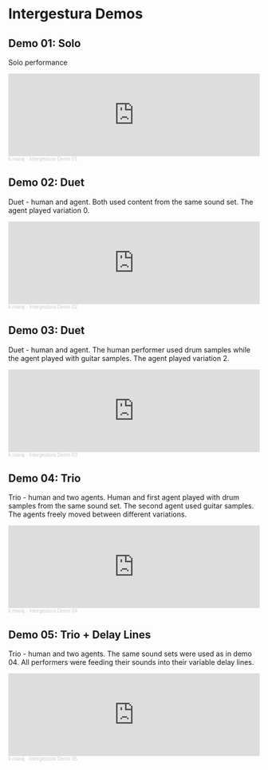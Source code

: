 # Intergestura Demos

## Demo 01: Solo
Solo performance

<iframe width="100%" height="166" scrolling="no" frameborder="no" allow="autoplay" src="https://w.soundcloud.com/player/?url=https%3A//api.soundcloud.com/tracks/1266155848%3Fsecret_token%3Ds-c1Jr6tmRmiu&color=%23d9c8c3&auto_play=false&hide_related=false&show_comments=true&show_user=true&show_reposts=false&show_teaser=true"></iframe><div style="font-size: 10px; color: #cccccc;line-break: anywhere;word-break: normal;overflow: hidden;white-space: nowrap;text-overflow: ellipsis; font-family: Interstate,Lucida Grande,Lucida Sans Unicode,Lucida Sans,Garuda,Verdana,Tahoma,sans-serif;font-weight: 100;"><a href="https://soundcloud.com/kmaraj" title="k.maraj" target="_blank" style="color: #cccccc; text-decoration: none;">k.maraj</a> · <a href="https://soundcloud.com/kmaraj/intergestura-demo-01/s-c1Jr6tmRmiu" title="Intergestura Demo 01" target="_blank" style="color: #cccccc; text-decoration: none;">Intergestura Demo 01</a></div>

## Demo 02: Duet

Duet - human and agent. Both used content from the same sound set. The agent played variation 0.

<iframe width="100%" height="166" scrolling="no" frameborder="no" allow="autoplay" src="https://w.soundcloud.com/player/?url=https%3A//api.soundcloud.com/tracks/1266155839%3Fsecret_token%3Ds-TnIfHQBRkE0&color=%23d9c8c3&auto_play=false&hide_related=false&show_comments=true&show_user=true&show_reposts=false&show_teaser=true"></iframe><div style="font-size: 10px; color: #cccccc;line-break: anywhere;word-break: normal;overflow: hidden;white-space: nowrap;text-overflow: ellipsis; font-family: Interstate,Lucida Grande,Lucida Sans Unicode,Lucida Sans,Garuda,Verdana,Tahoma,sans-serif;font-weight: 100;"><a href="https://soundcloud.com/kmaraj" title="k.maraj" target="_blank" style="color: #cccccc; text-decoration: none;">k.maraj</a> · <a href="https://soundcloud.com/kmaraj/intergestura-demo-02/s-TnIfHQBRkE0" title="Intergestura Demo 02" target="_blank" style="color: #cccccc; text-decoration: none;">Intergestura Demo 02</a></div>

## Demo 03: Duet

Duet - human and agent. The human performer used drum samples while the agent played with guitar samples. The agent played variation 2.

<iframe width="100%" height="166" scrolling="no" frameborder="no" allow="autoplay" src="https://w.soundcloud.com/player/?url=https%3A//api.soundcloud.com/tracks/1266155827%3Fsecret_token%3Ds-eq8jbo2M1vz&color=%23d9c8c3&auto_play=false&hide_related=false&show_comments=true&show_user=true&show_reposts=false&show_teaser=true"></iframe><div style="font-size: 10px; color: #cccccc;line-break: anywhere;word-break: normal;overflow: hidden;white-space: nowrap;text-overflow: ellipsis; font-family: Interstate,Lucida Grande,Lucida Sans Unicode,Lucida Sans,Garuda,Verdana,Tahoma,sans-serif;font-weight: 100;"><a href="https://soundcloud.com/kmaraj" title="k.maraj" target="_blank" style="color: #cccccc; text-decoration: none;">k.maraj</a> · <a href="https://soundcloud.com/kmaraj/intergestura-demo-03/s-eq8jbo2M1vz" title="Intergestura Demo 03" target="_blank" style="color: #cccccc; text-decoration: none;">Intergestura Demo 03</a></div>

## Demo 04: Trio

Trio - human and two agents. Human and first agent played with drum samples from the same sound set. The second agent used guitar samples. The agents freely moved between different variations.

<iframe width="100%" height="166" scrolling="no" frameborder="no" allow="autoplay" src="https://w.soundcloud.com/player/?url=https%3A//api.soundcloud.com/tracks/1266155824%3Fsecret_token%3Ds-TjqY5PXtCQ1&color=%23d9c8c3&auto_play=false&hide_related=false&show_comments=true&show_user=true&show_reposts=false&show_teaser=true"></iframe><div style="font-size: 10px; color: #cccccc;line-break: anywhere;word-break: normal;overflow: hidden;white-space: nowrap;text-overflow: ellipsis; font-family: Interstate,Lucida Grande,Lucida Sans Unicode,Lucida Sans,Garuda,Verdana,Tahoma,sans-serif;font-weight: 100;"><a href="https://soundcloud.com/kmaraj" title="k.maraj" target="_blank" style="color: #cccccc; text-decoration: none;">k.maraj</a> · <a href="https://soundcloud.com/kmaraj/intergestura-demo-04/s-TjqY5PXtCQ1" title="Intergestura Demo 04" target="_blank" style="color: #cccccc; text-decoration: none;">Intergestura Demo 04</a></div>

## Demo 05: Trio + Delay Lines

Trio - human and two agents. The same sound sets were used as in demo 04. All performers were feeding their sounds into their variable delay lines.

<iframe width="100%" height="166" scrolling="no" frameborder="no" allow="autoplay" src="https://w.soundcloud.com/player/?url=https%3A//api.soundcloud.com/tracks/1266155818%3Fsecret_token%3Ds-RUvoyrfELO4&color=%23d9c8c3&auto_play=false&hide_related=false&show_comments=true&show_user=true&show_reposts=false&show_teaser=true"></iframe><div style="font-size: 10px; color: #cccccc;line-break: anywhere;word-break: normal;overflow: hidden;white-space: nowrap;text-overflow: ellipsis; font-family: Interstate,Lucida Grande,Lucida Sans Unicode,Lucida Sans,Garuda,Verdana,Tahoma,sans-serif;font-weight: 100;"><a href="https://soundcloud.com/kmaraj" title="k.maraj" target="_blank" style="color: #cccccc; text-decoration: none;">k.maraj</a> · <a href="https://soundcloud.com/kmaraj/intergestura-demo-05/s-RUvoyrfELO4" title="Intergestura Demo 05" target="_blank" style="color: #cccccc; text-decoration: none;">Intergestura Demo 05</a></div>
